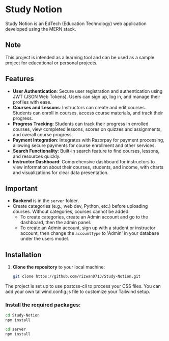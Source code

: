 # Study Notion

Study Notion is an EdTech (Education Technology) web application developed using the MERN stack.

## Note
This project is intended as a learning tool and can be used as a sample project for educational or personal projects.

## Features
- **User Authentication**: Secure user registration and authentication using JWT (JSON Web Tokens). Users can sign up, log in, and manage their profiles with ease.
- **Courses and Lessons**: Instructors can create and edit courses. Students can enroll in courses, access course materials, and track their progress.
- **Progress Tracking**: Students can track their progress in enrolled courses, view completed lessons, scores on quizzes and assignments, and overall course progress.
- **Payment Integration**: Integrates with Razorpay for payment processing, allowing secure payments for course enrollment and other services.
- **Search Functionality**: Built-in search feature to find courses, lessons, and resources quickly.
- **Instructor Dashboard**: Comprehensive dashboard for instructors to view information about their courses, students, and income, with charts and visualizations for clear data presentation.

## Important
- **Backend** is in the `server` folder.
- Create categories (e.g., web dev, Python, etc.) before uploading courses. Without categories, courses cannot be added.
  - To create categories, create an Admin account and go to the dashboard, then the admin panel.
  - To create an Admin account, sign up with a student or instructor account, then change the `accountType` to 'Admin' in your database under the users model.

## Installation

1. **Clone the repository** to your local machine:
   ```bash
   git clone https://github.com/rizwan0713/Study-Notion.git

The project is set up to use postcss-cli to process your CSS files. You can add your own tailwind.config.js file to customize your Tailwind setup.


### Install the required packages:
``` bash
cd Study-Notion
npm install

cd server
npm install

